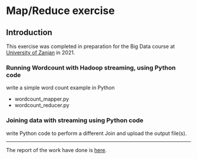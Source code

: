 # Map/Reduce exercise

## Introduction
This exercise was completed in preparation for the Big Data course at [University of Zanjan](https://www.znu.ac.ir/en) in 2021.

### Running Wordcount with Hadoop streaming, using Python code
write a simple word count example in Python
- wordcount_mapper.py
- wordcount_reducer.py

### Joining data with streaming using Python code
write Python code to perform a different Join and upload the output file(s).
<br>

---

The report of the work have done is [here](MapReduce-report.pdf).
